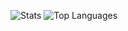 ![Stats](https://github-readme-stats.vercel.app/api?username=ImNoahDev&count_private=true&hide_border=true&show_icons=true&include_all_commits=true&bg_color=1b1b1b&title_color=ffffff&text_color=FFFFFF&icon_color=FFFFFF)
![Top Languages](https://github-readme-stats.vercel.app/api/top-langs/?username=ImNoahDev&layout=compact&show_icons=true&hide_border=true&bg_color=1b1b1b&title_color=ffffff&text_color=FFFFFF&icon_color=FFFFFF)
